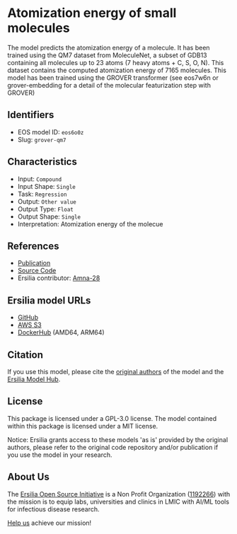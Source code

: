 # Atomization energy of small molecules

The model predicts the atomization energy of a molecule. It has been trained using the QM7 dataset from MoleculeNet, a subset of GDB13 containing all molecules up to 23 atoms (7 heavy atoms + C, S, O, N). This dataset contains the computed atomization energy of 7165 molecules. This model has been trained using the GROVER transformer (see eos7w6n or grover-embedding for a detail of the molecular featurization step with GROVER)

## Identifiers

* EOS model ID: `eos6o0z`
* Slug: `grover-qm7`

## Characteristics

* Input: `Compound`
* Input Shape: `Single`
* Task: `Regression`
* Output: `Other value`
* Output Type: `Float`
* Output Shape: `Single`
* Interpretation: Atomization energy of the molecue

## References

* [Publication](https://papers.nips.cc/paper/2020/hash/94aef38441efa3380a3bed3faf1f9d5d-Abstract.html)
* [Source Code](https://github.com/tencent-ailab/grover)
* Ersilia contributor: [Amna-28](https://github.com/Amna-28)

## Ersilia model URLs
* [GitHub](https://github.com/ersilia-os/eos6o0z)
* [AWS S3](https://ersilia-models-zipped.s3.eu-central-1.amazonaws.com/eos6o0z.zip)
* [DockerHub](https://hub.docker.com/r/ersiliaos/eos6o0z) (AMD64, ARM64)

## Citation

If you use this model, please cite the [original authors](https://papers.nips.cc/paper/2020/hash/94aef38441efa3380a3bed3faf1f9d5d-Abstract.html) of the model and the [Ersilia Model Hub](https://github.com/ersilia-os/ersilia/blob/master/CITATION.cff).

## License

This package is licensed under a GPL-3.0 license. The model contained within this package is licensed under a MIT license.

Notice: Ersilia grants access to these models 'as is' provided by the original authors, please refer to the original code repository and/or publication if you use the model in your research.

## About Us

The [Ersilia Open Source Initiative](https://ersilia.io) is a Non Profit Organization ([1192266](https://register-of-charities.charitycommission.gov.uk/charity-search/-/charity-details/5170657/full-print)) with the mission is to equip labs, universities and clinics in LMIC with AI/ML tools for infectious disease research.

[Help us](https://www.ersilia.io/donate) achieve our mission!